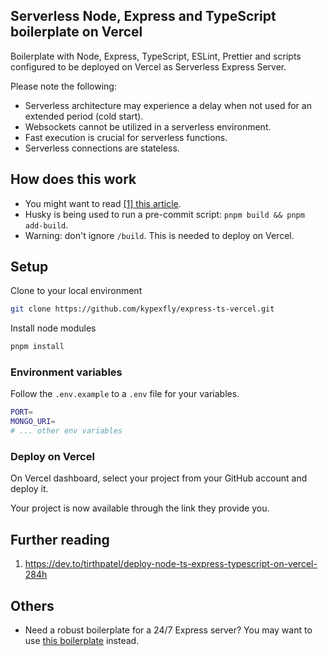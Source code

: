 ## Serverless Node, Express and TypeScript  boilerplate on Vercel

Boilerplate with Node, Express, TypeScript, ESLint, Prettier and scripts configured to be deployed on Vercel as Serverless Express Server.

Please note the following:

* Serverless architecture may experience a delay when not used for an extended period (cold start).
* Websockets cannot be utilized in a serverless environment.
* Fast execution is crucial for serverless functions.
* Serverless connections are stateless.

## How does this work

* You might want to read [[1] this article](/#further-reading).
* Husky is being used to run a pre-commit script: `pnpm build && pnpm add-build`. 
* Warning: don't ignore `/build`. This is needed to deploy on Vercel.

## Setup

Clone to your local environment

```bash
git clone https://github.com/kypexfly/express-ts-vercel.git
```

Install node modules
```bash
pnpm install
```

### Environment variables

Follow the `.env.example` to a `.env` file for your variables.

```bash
PORT=
MONGO_URI=
# ... other env variables
```

### Deploy on Vercel

On Vercel dashboard, select your project from your GitHub account and deploy it. 

Your project is now available through the link they provide you.


## Further reading

1. https://dev.to/tirthpatel/deploy-node-ts-express-typescript-on-vercel-284h

## Others

* Need a robust boilerplate for a 24/7 Express server? You may want to use [this boilerplate](https://github.com/hagopj13/node-express-boilerplate) instead.
